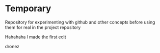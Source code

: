 # Temporary
Repository for experimenting with github and other concepts before using them for real in the project repository

Hahahaha I made the first edit

dronez
